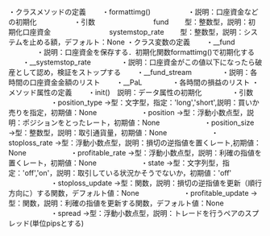 ・クラスメソッドの定義
　　・formattimg()
　　　　　・説明：口座資金などの初期化
　　　　　・引数
　　　　　　　　fund 　　型：整数型，説明：初期化口座資金
　　　　　　　　systemstop_rate 　　型：整数型，説明：システムを止める額，デフォルト：None
・クラス変数の定義
　　・__fund
　　　　・説明：口座資金を保存する．初期化関数formattimg()で初期化する
　　・__systemstop_rate
　　　　・説明：口座資金がこの値以下になったら破産として認め，検証をストップする
　　・__fund_stream
　　　　・説明：各時間の口座資金金額のリスト
　　・__PaL
　　　　・各時間の損益のリスト
・メソッド属性の定義
　　・init()　説明：データ属性の初期化
　　　　・引数
　　　　　　・position_type →型：文字型，指定：'long','short',説明：買いか売りを指定，初期値：None
　　　　　　・position →型：浮動小数点型，説明：ポジションをとったレート，初期値：None
　　　　　　・position_size →型：整数型，説明：取引通貨量，初期値：None
　　　　　　・stoploss_rate →型：浮動小数点型，説明：損切の逆指値を置くレート,初期値：None
　　　　　　・profitable_rate →型：浮動小数点型，説明：利確の指値を置くレート，初期値：None
　　　　　　・state →型：文字列型，指定：'off','on'，説明：取引している状況かそうでないか，初期値：'off'
　　　　　　・stoploss_update →型：関数，説明：損切の逆指値を更新（順行方向に）する関数，デフォルト値：None
　　　　　　・profitable_update →型：関数，説明：利確の指値を更新する関数，デフォルト値：None
　　　　　　・spread →型：浮動小数点型，説明：トレードを行うペアのスプレッド(単位pipsとする)

